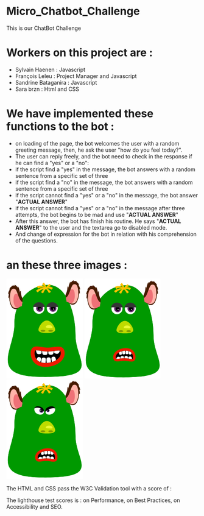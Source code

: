 # Micro_Chatbot_Challenge
This is our ChatBot Challenge

Workers on this project are :
=============================
- Sylvain Haenen : Javascript
- François Leleu : Project Manager and Javascript
- Sandrine Bataganira : Javascript
- Sara brzn : Html and CSS

We have implemented these functions to the bot :
========================================================
- on loading of the page, the bot welcomes the user with a random greeting message, then, he ask the user "how do you feel today?".
- The user can reply freely, and the bot need to check in the response if he can find a "yes" or a "no":
- if the script find a "yes" in the message, the bot answers with a random sentence from a specific set of three
- if the script find a "no" in the message, the bot answers with a random sentence from a specific set of three
- if the script cannot find a "yes" or a "no" in the message, the bot answer "__ACTUAL ANSWER__"
- if the script cannot find a "yes" or a "no" in the message after three attempts, the bot begins to be mad and use "__ACTUAL ANSWER__"
- After this answer, the bot has finish his routine. He says "__ACTUAL ANSWER__" to the user and the textarea go to disabled mode.
- And change of expression for the bot in relation with his comprehension of the questions.

an these three images :
=======================

![welcome avatar](images/welcome-monster.png)
![frustrated avatar](images/frustrated-monster.png)
![mad avatar](images/mad-monster.png)


The HTML and CSS pass the W3C Validation tool with a score of :

The lighthouse test scores is : on Performance,  on Best Practices, on Accessibility and SEO.
